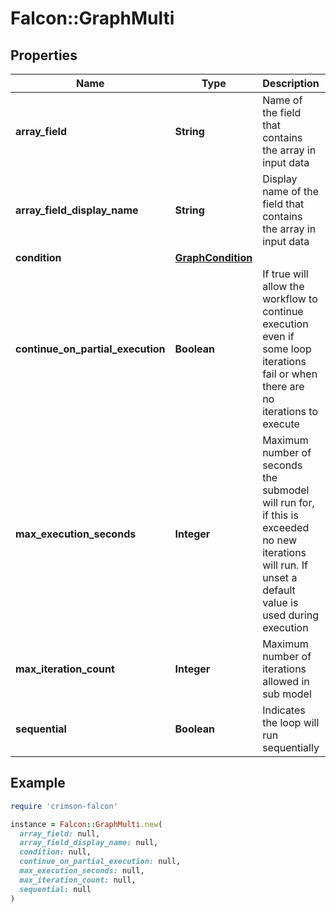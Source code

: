 # Falcon::GraphMulti

## Properties

| Name | Type | Description | Notes |
| ---- | ---- | ----------- | ----- |
| **array_field** | **String** | Name of the field that contains the array in input data |  |
| **array_field_display_name** | **String** | Display name of the field that contains the array in input data |  |
| **condition** | [**GraphCondition**](GraphCondition.md) |  | [optional] |
| **continue_on_partial_execution** | **Boolean** | If true will allow the workflow to continue execution even if some loop iterations fail or when there are no iterations to execute |  |
| **max_execution_seconds** | **Integer** | Maximum number of seconds the submodel will run for, if this is exceeded no new iterations will run. If unset a default value is used during execution |  |
| **max_iteration_count** | **Integer** | Maximum number of iterations allowed in sub model |  |
| **sequential** | **Boolean** | Indicates the loop will run sequentially | [optional] |

## Example

```ruby
require 'crimson-falcon'

instance = Falcon::GraphMulti.new(
  array_field: null,
  array_field_display_name: null,
  condition: null,
  continue_on_partial_execution: null,
  max_execution_seconds: null,
  max_iteration_count: null,
  sequential: null
)
```

